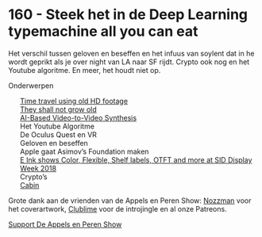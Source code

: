 # 160 - Steek het in de Deep Learning typemachine all you can eat

<p>Het verschil tussen geloven en beseffen en het infuus van soylent dat in he wordt geprikt als je over night van LA naar SF rijdt. Crypto ook nog en het Youtube algoritme. En meer, het houdt niet op.</p>

<p>Onderwerpen<br />
<ul><a href="https://youtu.be/fT4lDU-QLUY">Time travel using old HD footage</a><br />
<a href="https://youtu.be/YPlXlshA0Zc">They shall not grow old</a><br />
<a href="https://www.youtube.com/watch?v=GRQuRcpf5Gc&amp;feature=youtu.be">AI-Based Video-to-Video Synthesis</a><br />
Het Youtube Algoritme<br />
De Oculus Quest en VR<br />
Geloven en beseffen<br />
Apple gaat Asimov’s Foundation maken<br />
<a href="https://www.youtube.com/watch?v=ky-t00ubcU0&amp;feature=youtu.be">E Ink shows Color, Flexible, Shelf labels, OTFT and more at SID Display Week 2018</a><br />
Crypto’s<br />
<a href="https://www.ridecabin.com/">Cabin</a><br />
</ul><p>Grote dank aan de vrienden van de Appels en Peren Show: <a href="http://www.nozzman.com/">Nozzman</a> voor het coverartwork, <a href="http://twitter.com/#!/clublime">Clublime</a> voor de introjingle en al onze Patreons.</p></p><p><a href="https://www.patreon.com/appelsenperenshow" rel="payment">Support De Appels en Peren Show</a></p>